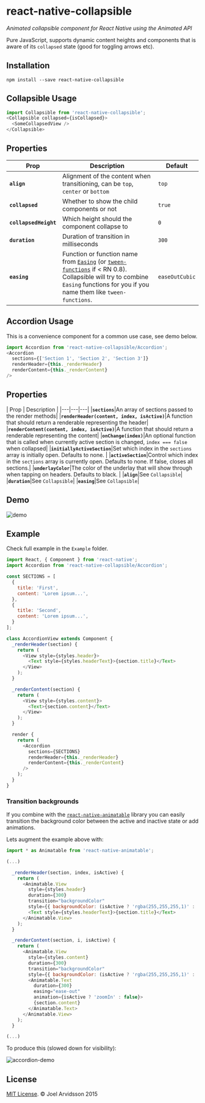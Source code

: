 # react-native-collapsible
*Animated collapsible component for React Native using the Animated API*

Pure JavaScript, supports dynamic content heights and components that is aware of its `collapsed` state (good for toggling arrows etc).

## Installation

```
npm install --save react-native-collapsible
```

## Collapsible Usage

```js
import Collapsible from 'react-native-collapsible';
<Collapsible collapsed={isCollapsed}>
  <SomeCollapsedView />
</Collapsible>
```

## Properties

| Prop | Description | Default |
|---|---|---|
|**`align`**|Alignment of the content when transitioning, can be `top`, `center` or `bottom`|`top`|
|**`collapsed`**|Whether to show the child components or not|`true`|
|**`collapsedHeight`**|Which height should the component collapse to|`0`|
|**`duration`**|Duration of transition in milliseconds|`300`|
|**`easing`**|Function or function name from [`Easing`](https://github.com/facebook/react-native/blob/master/Libraries/Animated/src/Easing.js) (or [`tween-functions`](https://github.com/chenglou/tween-functions) if < RN 0.8). Collapsible will try to combine `Easing` functions for you if you name them like `tween-functions`. |`easeOutCubic`|

## Accordion Usage

This is a convenience component for a common use case, see demo below. 

```js
import Accordion from 'react-native-collapsible/Accordion';
<Accordion 
  sections={['Section 1', 'Section 2', 'Section 3']}
  renderHeader={this._renderHeader}
  renderContent={this._renderContent}
/>
```

## Properties

| Prop | Description |
|---|---|---|
|**`sections`**|An array of sections passed to the render methods|
|**`renderHeader(content, index, isActive)`**|A function that should return a renderable representing the header|
|**`renderContent(content, index, isActive)`**|A function that should return a renderable representing the content|
|**`onChange(index)`**|An optional function that is called when currently active section is changed, `index === false` when collapsed|
|**`initiallyActiveSection`**|Set which index in the `sections` array is initially open. Defaults to none. |
|**`activeSection`**|Control which index in the `sections` array is currently open. Defaults to none. If false, closes all sections.|
|**`underlayColor`**|The color of the underlay that will show through when tapping on headers. Defaults to black. |
|**`align`**|See `Collapsible`|
|**`duration`**|See `Collapsible`|
|**`easing`**|See `Collapsible`|

## Demo

![demo](https://cloud.githubusercontent.com/assets/378279/8047315/0237ca2c-0e44-11e5-9a16-1da052406eb0.gif)

## Example 

Check full example in the `Example` folder. 

```js
import React, { Component } from 'react-native';
import Accordion from 'react-native-collapsible/Accordion';

const SECTIONS = [
  {
    title: 'First',
    content: 'Lorem ipsum...',
  },
  {
    title: 'Second',
    content: 'Lorem ipsum...',
  }
];

class AccordionView extends Component {
  _renderHeader(section) {
    return (
      <View style={styles.header}>
        <Text style={styles.headerText}>{section.title}</Text>
      </View>
    );
  }

  _renderContent(section) {
    return (
      <View style={styles.content}>
        <Text>{section.content}</Text>
      </View>
    );
  }

  render {
    return (
      <Accordion
        sections={SECTIONS}
        renderHeader={this._renderHeader}
        renderContent={this._renderContent}
      />
    );
  }
}
```

### Transition backgrounds

If you combine with the [`react-native-animatable`](https://github.com/oblador/react-native-animatable) library you can easily transition the background color between the active and inactive state or add animations. 

Lets augment the example above with:
```js
import * as Animatable from 'react-native-animatable';

(...)

  _renderHeader(section, index, isActive) {
    return (
      <Animatable.View
        style={styles.header}
        duration={300}
        transition="backgroundColor"
        style={{ backgroundColor: (isActive ? 'rgba(255,255,255,1)' : 'rgba(245,252,255,1)') }}>
        <Text style={styles.headerText}>{section.title}</Text>
      </Animatable.View>
    );
  }

  _renderContent(section, i, isActive) {
    return (
      <Animatable.View
        style={styles.content}
        duration={300}
        transition="backgroundColor"
        style={{ backgroundColor: (isActive ? 'rgba(255,255,255,1)' : 'rgba(245,252,255,1)') }}>
        <Animatable.Text
          duration={300}
          easing="ease-out"
          animation={isActive ? 'zoomIn' : false}>
          {section.content}
        </Animatable.Text>
      </Animatable.View>
    );
  }

(...)
```

To produce this (slowed down for visibility): 

![accordion-demo](https://cloud.githubusercontent.com/assets/378279/10767769/2ddfe234-7cb4-11e5-8ef1-c0f8c67ead58.gif)


## License

[MIT License](http://opensource.org/licenses/mit-license.html). © Joel Arvidsson 2015

